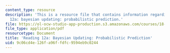 ```yaml
---
content_type: resource
description: 'This is a resource file that contains information regarding reading
  12a: bayesian updating: probabilistic prediction.'
file: https://ol-ocw-studio-app-production.s3.amazonaws.com/courses/18-05-introduction-to-probability-and-statistics-spring-2014/9c06cd4e126fa96ffdfc9594eb9c0244_MIT18_05S14_Reading12a.pdf
file_type: application/pdf
resourcetype: Document
title: 'Reading 12a: Bayesian Updating: Probabilistic Prediction'
uid: 9c06cd4e-126f-a96f-fdfc-9594eb9c0244
---
```

